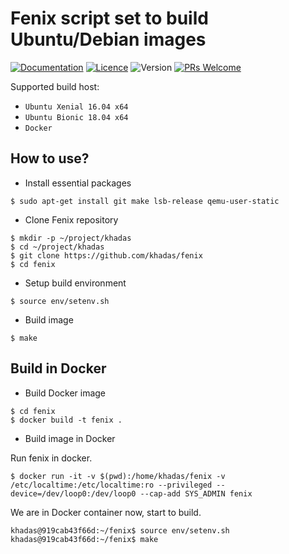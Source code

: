 # Fenix script set to build Ubuntu/Debian images

[![Documentation](https://img.shields.io/badge/Documentation-Reference-blue.svg)](https://docs.khadas.com/vim1/FenixScript.html)
[![Licence](https://img.shields.io/badge/Licence-GPL--2.0-brightgreen.svg)](https://github.com/khadas/fenix/blob/master/LICENSE)
![Version](https://img.shields.io/badge/Version-v0.6-blue.svg)
[![PRs Welcome](https://img.shields.io/badge/PRs-welcome-brightgreen.svg)](https://github.com/khadas/fenix/pulls)

Supported build host:
* `Ubuntu Xenial 16.04 x64`
* `Ubuntu Bionic 18.04 x64`
* `Docker`

## How to use?
- Install essential packages
```
$ sudo apt-get install git make lsb-release qemu-user-static
```

- Clone Fenix repository
```
$ mkdir -p ~/project/khadas
$ cd ~/project/khadas
$ git clone https://github.com/khadas/fenix
$ cd fenix
```

- Setup build environment
```
$ source env/setenv.sh
```
- Build image
```
$ make
```

## Build in Docker

- Build Docker image
```
$ cd fenix
$ docker build -t fenix .
```
- Build image in Docker

 Run fenix in docker.

```
$ docker run -it -v $(pwd):/home/khadas/fenix -v /etc/localtime:/etc/localtime:ro --privileged --device=/dev/loop0:/dev/loop0 --cap-add SYS_ADMIN fenix
```

 We are in Docker container now, start to build.

```
khadas@919cab43f66d:~/fenix$ source env/setenv.sh
khadas@919cab43f66d:~/fenix$ make
```
